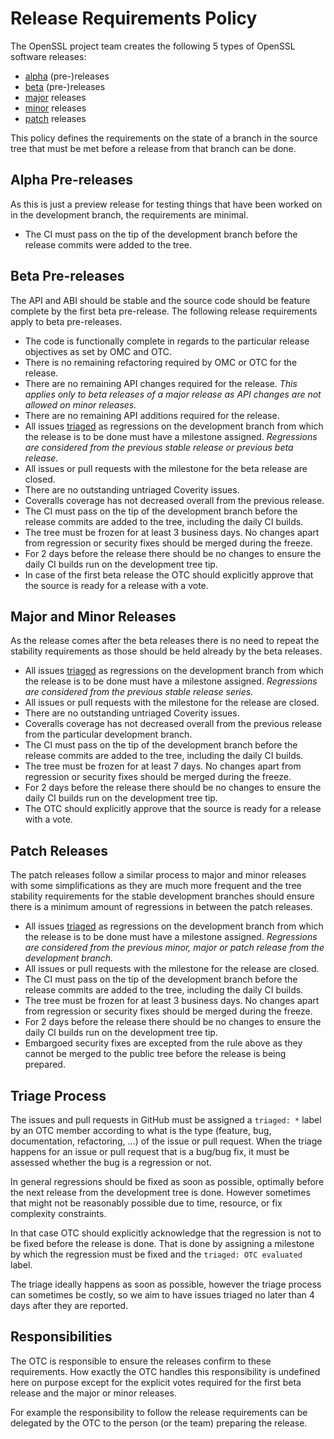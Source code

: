 Release Requirements Policy
===========================

The OpenSSL project team creates the following 5 types of OpenSSL software
releases:

- [alpha] (pre-)releases
- [beta] (pre-)releases
- [major] releases
- [minor] releases
- [patch] releases

This policy defines the requirements on the state of a branch in the source
tree that must be met before a release from that branch can be done.

Alpha Pre-releases
------------------

As this is just a preview release for testing things that have been worked
on in the development branch, the requirements are minimal.

- The CI must pass on the tip of the development branch before the release
  commits were added to the tree.

Beta Pre-releases
-----------------

The API and ABI should be stable and the source code should be feature complete
by the first beta pre-release. The following release requirements apply to beta
pre-releases.

- The code is functionally complete in regards to the particular release
  objectives as set by OMC and OTC.
- There is no remaining refactoring required by OMC or OTC for the release.
- There are no remaining API changes required for the release.
  _This applies only to beta releases of a major release as API changes
  are not allowed on minor releases._
- There are no remaining API additions required for the release.
- All issues [triaged] as regressions on the development branch from which the
  release is to be done must have a milestone assigned.
  _Regressions are considered from the previous stable release or previous
  beta release._
- All issues or pull requests with the milestone for the beta release
  are closed.
- There are no outstanding untriaged Coverity issues.
- Coveralls coverage has not decreased overall from the previous release.
- The CI must pass on the tip of the development branch before the release
  commits are added to the tree, including the daily CI builds.
- The tree must be frozen for at least 3 business days. No changes apart from
  regression or security fixes should be merged during the freeze.
- For 2 days before the release there should be no changes to ensure the daily
  CI builds run on the development tree tip.
- In case of the first beta release the OTC should explicitly approve
  that the source is ready for a release with a vote.

Major and Minor Releases
------------------------

As the release comes after the beta releases there is no need to repeat the
stability requirements as those should be held already by the beta releases.

- All issues [triaged] as regressions on the development branch from which the
  release is to be done must have a milestone assigned.
  _Regressions are considered from the previous stable release series._
- All issues or pull requests with the milestone for the release are closed.
- There are no outstanding untriaged Coverity issues.
- Coveralls coverage has not decreased overall from the previous release from
  the particular development branch.
- The CI must pass on the tip of the development branch before the release
  commits are added to the tree, including the daily CI builds.
- The tree must be frozen for at least 7 days. No changes apart from regression
  or security fixes should be merged during the freeze.
- For 2 days before the release there should be no changes to ensure the daily
  CI builds run on the development tree tip.
- The OTC should explicitly approve that the source is ready for a release with
  a vote.

Patch Releases
--------------

The patch releases follow a similar process to major and minor releases with
some simplifications as they are much more frequent and the tree stability
requirements for the stable development branches should ensure there is
a minimum amount of regressions in between the patch releases.

- All issues [triaged] as regressions on the development branch from which the
  release is to be done must have a milestone assigned.
  _Regressions are considered from the previous minor, major or patch release
  from the development branch._
- All issues or pull requests with the milestone for the release are closed.
- The CI must pass on the tip of the development branch before the release
  commits are added to the tree, including the daily CI builds.
- The tree must be frozen for at least 3 business days. No changes apart from
  regression or security fixes should be merged during the freeze.
- For 2 days before the release there should be no changes to ensure the daily
  CI builds run on the development tree tip.
- Embargoed security fixes are excepted from the rule above as they cannot
  be merged to the public tree before the release is being prepared.

Triage Process
--------------

The issues and pull requests in GitHub must be assigned a `triaged: *` label by
an OTC member according to what is the type (feature, bug, documentation,
refactoring, ...) of the issue or pull request. When the triage happens for an
issue or pull request that is a bug/bug fix, it must be assessed whether the
bug is a regression or not.

In general regressions should be fixed as soon as possible, optimally before
the next release from the development tree is done. However sometimes that
might not be reasonably possible due to time, resource, or fix complexity
constraints.

In that case OTC should explicitly acknowledge that the regression is not to be
fixed before the release is done. That is done by assigning a milestone by
which the regression must be fixed and the `triaged: OTC evaluated` label.

The triage ideally happens as soon as possible, however the triage process can
sometimes be costly, so we aim to have issues triaged no later than 4 days
after they are reported.

Responsibilities
----------------

The OTC is responsible to ensure the releases confirm to these requirements.
How exactly the OTC handles this responsibility is undefined here on purpose
except for the explicit votes required for the first beta release and the
major or minor releases.

For example the responsibility to follow the release requirements can be
delegated by the OTC to the person (or the team) preparing the release.

[alpha]: https://github.com/openssl/general-policies/blob/master/policies/glossary.md#alpha-release
[beta]: https://github.com/openssl/general-policies/blob/master/policies/glossary.md#beta-release
[major]: https://github.com/openssl/general-policies/blob/master/policies/glossary.md#major-release
[minor]: https://github.com/openssl/general-policies/blob/master/policies/glossary.md#minor-release
[patch]: https://github.com/openssl/general-policies/blob/master/policies/glossary.md#patch-release
[triaged]: #triage-process
